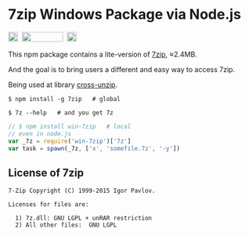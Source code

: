 # 7zip Windows Package via Node.js

<a href="https://www.npmjs.com/package/7zip"><img height="20" src="https://img.shields.io/npm/dm/7zip.svg"></a>&nbsp;&nbsp;<a href="https://github.com/fritx/win-7zip"><img width="84" height="20" src="https://img.shields.io/badge/license-LGPL-yellow.svg"></a>&nbsp;&nbsp;<a href="https://ci.appveyor.com/project/fritx/win-7zip/branch/dev"><img height="20" src="https://ci.appveyor.com/api/projects/status/sx35sohgttwtemuo/branch/dev?svg=true"></a>

This npm package contains a lite-version of [7zip](http://7-zip.org), ≈2.4MB.

And the goal is to bring users a different and easy way to access 7zip.

Being used at library [cross-unzip](https://github.com/fritx/cross-unzip).

```plain
$ npm install -g 7zip   # global
```

```plain
$ 7z --help   # and you get 7z
```

```js
// $ npm install win-7zip   # local
// even in node.js
var _7z = require('win-7zip')['7z']
var task = spawn(_7z, ['x', 'somefile.7z', '-y'])
```

## License of 7zip

```plain
7-Zip Copyright (C) 1999-2015 Igor Pavlov.

Licenses for files are:

  1) 7z.dll: GNU LGPL + unRAR restriction
  2) All other files:  GNU LGPL
```
